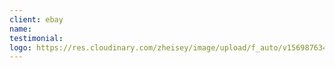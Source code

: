 ```yaml
---
client: ebay
name:
testimonial:
logo: https://res.cloudinary.com/zheisey/image/upload/f_auto/v1569876345/teambusiness/logo/ebay.jpg
---
```

